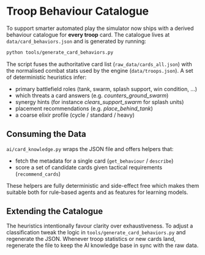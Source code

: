# Troop Behaviour Catalogue

To support smarter automated play the simulator now ships with a derived
behaviour catalogue for **every troop** card.  The catalogue lives at
`data/card_behaviors.json` and is generated by running:

```bash
python tools/generate_card_behaviors.py
```

The script fuses the authoritative card list (`raw_data/cards_all.json`) with
the normalised combat stats used by the engine (`data/troops.json`).  A set of
deterministic heuristics infer:

* primary battlefield roles (tank, swarm, splash support, win condition, ...)
* which threats a card answers (e.g. *counters_ground_swarm*)
* synergy hints (for instance *clears_support_swarm* for splash units)
* placement recommendations (e.g. *place_behind_tank*)
* a coarse elixir profile (cycle / standard / heavy)

## Consuming the Data

`ai/card_knowledge.py` wraps the JSON file and offers helpers that:

* fetch the metadata for a single card (`get_behaviour` / `describe`)
* score a set of candidate cards given tactical requirements
  (`recommend_cards`)

These helpers are fully deterministic and side-effect free which makes them
suitable both for rule-based agents and as features for learning models.

## Extending the Catalogue

The heuristics intentionally favour clarity over exhaustiveness.  To adjust a
classification tweak the logic in `tools/generate_card_behaviors.py` and
regenerate the JSON.  Whenever troop statistics or new cards land, regenerate
the file to keep the AI knowledge base in sync with the raw data.
